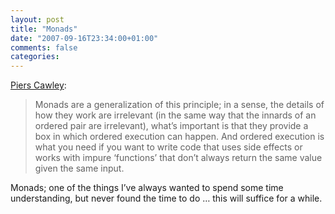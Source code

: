 ```yaml
---
layout: post
title: "Monads"
date: "2007-09-16T23:34:00+01:00"
comments: false
categories: 
---
```


<p><a href="http://www.bofh.org.uk/articles/2007/08/07/monads">Piers Cawley</a>:</p>

<blockquote>
<p>Monads are a generalization of this principle; in a sense, the details of how they work are irrelevant (in the same way that the innards of an ordered pair are irrelevant), what&#8217;s important is that they provide a box in which ordered execution can happen. And ordered execution is what you need if you want to write code that uses side effects or works with impure &#8216;functions&#8217; that don&#8217;t always return the same value given the same input.</p>
</blockquote>

<p>Monads; one of the things I&#8217;ve always wanted to spend some time understanding, but never found the time to do &#8230; this will suffice for a while.</p>


